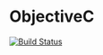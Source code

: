 # ObjectiveC

[![Build Status](https://travis-ci.org/one-more-minute/ObjectiveC.jl.svg?branch=master)](https://travis-ci.org/one-more-minute/ObjectiveC.jl)
